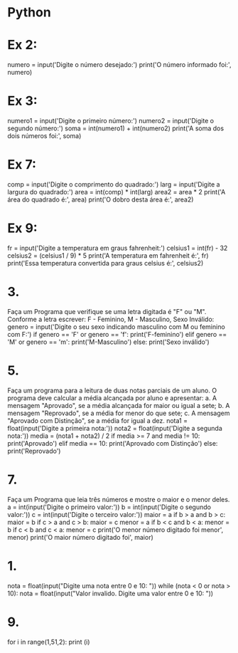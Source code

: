 # Python
# Ex 2:

numero = input('Digite o número desejado:')
print('O número informado foi:', numero)

# Ex 3:

numero1 = input('Digite o primeiro número:')
numero2 = input('Digite o segundo número:')
soma = int(numero1) + int(numero2)
print('A soma dos dois números foi:', soma)

# Ex 7:

comp = input('Digite o comprimento do quadrado:')
larg = input('Digite a largura do quadrado:')
area = int(comp) * int(larg)
area2 =  area * 2
print('A área do quadrado é:', area)
print('O dobro desta área é:', area2)

# Ex 9:

fr = input('Digite a temperatura em graus fahrenheit:')
celsius1 = int(fr) - 32
celsius2 = (celsius1 / 9) * 5
print('A temperatura em fahrenheit é:', fr)
print('Essa temperatura convertida para graus celsius é:', celsius2)

# 3.

Faça um Programa que verifique se uma letra digitada é "F" ou "M". Conforme a letra escrever: F - Feminino, M - 
Masculino, Sexo Inválido:
genero = input('Digite o seu sexo indicando masculino com M ou feminino com F:')
if genero == 'F' or genero == 'f':
    print('F-feminino')
elif genero == 'M' or genero == 'm':
    print('M-Masculino')
else:
    print('Sexo inválido')

# 5.

Faça um programa para a leitura de duas notas parciais de um aluno. O programa deve calcular a média alcançada por aluno e apresentar:
a.	A mensagem "Aprovado", se a média alcançada for maior ou igual a sete;
b.	A mensagem "Reprovado", se a média for menor do que sete;
c.	A mensagem "Aprovado com Distinção", se a média for igual a dez.
nota1 = float(input('Digite a primeira nota:'))
nota2 = float(input('Digite a segunda nota:'))
media = (nota1 + nota2) / 2
if media >= 7 and media != 10:
    print('Aprovado')
elif media == 10:
    print('Aprovado com Distinção')
else:
    print('Reprovado')


# 7.

Faça um Programa que leia três números e mostre o maior e o menor deles.
a = int(input('Digite o primeiro valor:'))
b = int(input('Digite o segundo valor:'))
c = int(input('Digite o terceiro valor:'))
maior = a
if b > a and b > c:
    maior = b
if c > a and c > b:
    maior = c
menor = a
if b < c and b < a:
    menor = b
if c < b and c < a:
    menor = c
print('O menor número digitado foi menor', menor)
print('O maior número digitado foi', maior)

# 1.

nota = float(input("Digite uma nota entre 0 e 10: "))
while (nota < 0 or nota > 10):
    nota = float(input("Valor invalido. Digite uma valor entre 0 e 10: "))
# 9.
for i in range(1,51,2):
    print (i)

